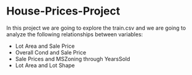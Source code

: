 # House-Prices-Project

In this project we are going to explore the train.csv and we are going to analyze the following relationships between variables:

- Lot Area and Sale Price
- Overall Cond and Sale Price
- Sale Prices and MSZoning through YearsSold
- Lot Area and Lot Shape
